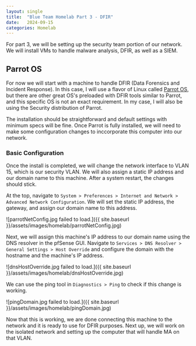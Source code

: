 ```yaml
---
layout: single
title:  "Blue Team Homelab Part 3 - DFIR"
date:   2024-09-15
categories: Homelab
---
```


For part 3, we will be setting up the security team portion of our network. We will install VMs to handle malware analysis, DFIR, as well as a SIEM. 

## Parrot OS
For now we will start with a machine to handle DFIR (Data Forensics and Incident Response). In this case, I will use a flavor of Linux called [Parrot OS](https://parrotsec.org/), but there are other great OS's preloaded with DFIR tools similar to Parrot, and this specific OS is not an exact requirement. In my case, I will also be using the Security distribution of Parrot.

The installation should be straightforward and default settings with minimum specs will be fine. Once Parrot is fully installed, we will need to make some configuration changes to inccorporate this computer into our network.

### Basic Configuration
Once the install is completed, we will change the network interface to VLAN 15, which is our security VLAN. We will also assign a static IP address and our domain name to this machine. After a system restart, the changes should stick.

At the top, navigate to ```System > Preferences > Internet and Network > Advanced Network Configuration```. We will set the static IP address, the gateway, and assign our domain name to this address.

![parrotNetConfig.jpg failed to load.]({{ site.baseurl }}/assets/images/homelab/parrotNetConfig.jpg)

Next, we will assign this machine's IP address to our domain name using the DNS resolver in the pfSense GUI. Navigate to ```Services > DNS Resolver > General Settings > Host Override``` and configure the domain with the hostname and the machine's IP address. 

![dnsHostOverride.jpg failed to load.]({{ site.baseurl }}/assets/images/homelab/dnsHostOverride.jpg)

We can use the ping tool in ```Diagnostics > Ping``` to check if this change is working.

![pingDomain.jpg failed to load.]({{ site.baseurl }}/assets/images/homelab/pingDomain.jpg)

Now that this is working, we are done connecting this machine to the network and it is ready to use for DFIR purposes. Next up, we will work on the isolated network and setting up the computer that will handle MA on that VLAN.